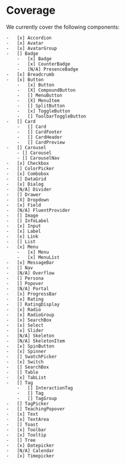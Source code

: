 # Coverage

We currently cover the following components:

    -   [x] Accordion
    -   [x] Avatar
    -   [x] AvatarGroup
    -   [] Badge
        -   [x] Badge
        -   [x] CounterBadge
        -   [N/A] PresenceBadge
    -   [x] Breadcrumb
    -   [x] Button
        -   [x] Button
        -   [X] CompoundButton
        -   [] MenuButton
        -   [X] MenuItem
        -   [] SplitButton
        -   [x] ToggleButton
        -   [] ToolbarToggleButton
    -   [] Card
        -   [] Card
        -   [] CardFooter
        -   [] CardHeader
        -   [] CardPreview
    -   [] Carousel
        - [] Carousel
        - [] CarouselNav
    -   [x] Checkbox
    -   [] ColorPicker
    -   [x] Combobox
    -   [] DataGrid
    -   [x] Dialog
    -   [N/A] Divider
    -   [] Drawer
    -   [X] Dropdown
    -   [x] Field
    -   [N/A] FluentProvider
    -   [] Image
    -   [] InfoLabel
    -   [x] Input
    -   [x] Label
    -   [x] Link
    -   [] List
    -   [x] Menu
        -   [x] Menu
        -   [x] MenuList
    -   [x] MessageBar
    -   [] Nav
    -   [N/A] Overflow
    -   [] Persona
    -   [] Popover
    -   [N/A] Portal
    -   [x] ProgressBar
    -   [x] Rating
    -   [] RatingDisplay
    -   [x] Radio
    -   [x] RadioGroup
    -   [x] SearchBox
    -   [x] Select
    -   [x] Slider
    -   [N/A] Skeleton
    -   [N/A] SkeletonItem
    -   [x] SpinButton
    -   [x] Spinner
    -   [] SwatchPicker
    -   [x] Switch
    -   [] SearchBox
    -   [] Table
    -   [x] TabList
    -   [] Tag
        -   [] InteractionTag
        -   [] Tag
        -   [] TagGroup
    -   [] TagPicker
    -   [] TeachingPopover
    -   [x] Text
    -   [x] TextArea
    -   [] Toast
    -   [x] Toolbar
    -   [x] Tooltip
    -   [] Tree
    -   [x] Datepicker
    -   [N/A] Calendar
    -   [x] Timepicker

